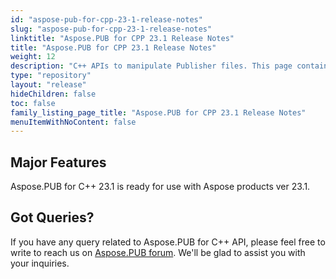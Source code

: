 ```yaml
---
id: "aspose-pub-for-cpp-23-1-release-notes"
slug: "aspose-pub-for-cpp-23-1-release-notes"
linktitle: "Aspose.PUB for CPP 23.1 Release Notes"
title: "Aspose.PUB for CPP 23.1 Release Notes"
weight: 12
description: "C++ APIs to manipulate Publisher files. This page contains new features Aspose.PUB for C++, enhancement, and bug fixes in 2023, version 23.1."
type: "repository"
layout: "release"
hideChildren: false
toc: false
family_listing_page_title: "Aspose.PUB for CPP 23.1 Release Notes"
menuItemWithNoContent: false
---
```


## Major Features

Aspose.PUB for C++ 23.1 is ready for use with Aspose products ver 23.1.

## Got Queries?
If you have any query related to Aspose.PUB for C++ API, please feel free to write to reach us on [Aspose.PUB forum](https://forum.aspose.com/c/pub/). We'll be glad to assist you with your inquiries.
